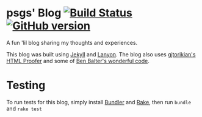 psgs' Blog  [![Build Status](https://travis-ci.org/psgs/blog.psgs.github.io.png?branch=master)](https://travis-ci.org/psgs/blog.psgs.github.io)  [![GitHub version](https://badge.fury.io/gh/psgs%2Fblog.psgs.github.io.png)](http://badge.fury.io/gh/psgs%2Fblog.psgs.github.io)
===================

A fun 'lil blog sharing my thoughts and experiences.

This blog was built using [Jekyll](http://jekyllrb.com) and [Lanyon](http://github.com/poole/Lanyon).
The blog also uses [gjtorikian's HTML Proofer](https://github.com/gjtorikian/html-proofer) and some of [Ben Balter's wonderful code](https://github.com/benbalter/benbalter.github.com).

# Testing

To run tests for this blog, simply install [Bundler](http://bundler.io/) and [Rake](http://rake.rubyforge.org/), then run ```bundle```
and ```rake test```
